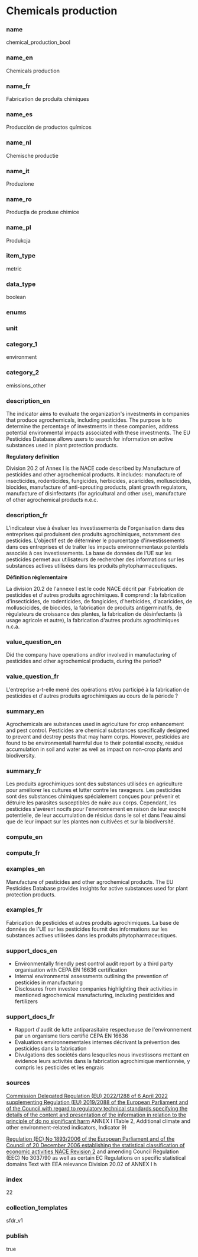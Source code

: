 # Chemicals production

### name

chemical_production_bool

### name_en

Chemicals production

### name_fr

Fabrication de produits chimiques

### name_es

Producción de productos químicos

### name_nl

Chemische productie

### name_it

Produzione

### name_ro

Producția de produse chimice

### name_pl

Produkcja

### item_type

metric

### data_type

boolean

### enums



### unit



### category_1

environment

### category_2

emissions_other

### description_en

The indicator aims to evaluate the organization's investments in companies that
produce agrochemicals, including pesticides. The purpose is to determine the
percentage of investments in these companies, address potential environmental
impacts associated with these investments. The EU Pesticides Database allows
users to search for information on active substances used in plant protection
products.

**Regulatory definition**

Division 20.2 of Annex I is the NACE code described by:Manufacture of pesticides
and other agrochemical products. It includes: manufacture of insecticides,
rodenticides, fungicides, herbicides, acaricides, molluscicides,
biocides, manufacture of anti-sprouting products, plant growth regulators,
manufacture of disinfectants (for agricultural and other use), manufacture
of other agrochemical products n.e.c.

### description_fr

L'indicateur vise à évaluer les investissements de l'organisation dans des
entreprises qui produisent des produits agrochimiques, notamment des pesticides.
L'objectif est de déterminer le pourcentage d'investissements dans ces
entreprises et de traiter les impacts environnementaux potentiels associés
à ces investissements. La base de données de l'UE sur les pesticides
permet aux utilisateurs de rechercher des informations sur les substances
actives utilisées dans les produits phytopharmaceutiques.

**Définition réglementaire**

La division 20.2 de l'annexe I est le code NACE décrit par :Fabrication de
pesticides et d'autres produits agrochimiques. Il comprend : la fabrication
d'insecticides, de rodenticides, de fongicides, d'herbicides, d'acaricides,
de molluscicides, de biocides, la fabrication de produits antigerminatifs,
de régulateurs de croissance des plantes, la fabrication de désinfectants
(à usage agricole et autre), la fabrication d'autres produits
agrochimiques n.c.a.

### value_question_en

Did the company have operations and/or involved in manufacturing of pesticides
and other agrochemical products, during the period?

### value_question_fr

L'entreprise a-t-elle mené des opérations et/ou participé à la fabrication de
pesticides et d'autres produits agrochimiques au cours de la période ?

### summary_en

Agrochemicals are substances used in agriculture for crop enhancement and pest
control. Pesticides are chemical substances specifically designed to prevent
and destroy pests that may harm corps. However, pesticides are found to be
environmentall harmful due to their potential exocity, residue accumulation
in soil and water as well as impact on non-crop plants and biodiversity. 

### summary_fr

Les produits agrochimiques sont des substances utilisées en agriculture pour
améliorer les cultures et lutter contre les ravageurs. Les pesticides sont des
substances chimiques spécialement conçues pour prévenir et détruire les parasites
susceptibles de nuire aux corps. Cependant, les pesticides s'avèrent nocifs
pour l'environnement en raison de leur exocité potentielle, de leur accumulation
de résidus dans le sol et dans l'eau ainsi que de leur impact sur les plantes
non cultivées et sur la biodiversité.

### compute_en



### compute_fr



### examples_en

Manufacture of pesticides and other agrochemical products. The EU Pesticides Database
provides insights for active substances used for plant protection products.

### examples_fr

Fabrication de pesticides et autres produits agrochimiques. La base de données de
l'UE sur les pesticides fournit des informations sur les substances actives utilisées
dans les produits phytopharmaceutiques.

### support_docs_en

- Environmentally friendly pest control audit report by a third party organisation
with CEPA EN 16636 certification
- Internal environmental assessments outlining the prevention of pesticides in manufacturing
- Disclosures from investee companies highlighting their activities in mentioned
agrochemical manufacturing, including pesticides and fertilizers

### support_docs_fr

- Rapport d'audit de lutte antiparasitaire respectueuse de l'environnement par un
organisme tiers certifié CEPA EN 16636
- Évaluations environnementales internes décrivant la prévention des pesticides dans
la fabrication
- Divulgations des sociétés dans lesquelles nous investissons mettant en évidence leurs
activités dans la fabrication agrochimique mentionnée, y compris les pesticides et les
engrais

### sources

[Commission Delegated Regulation (EU) 2022/1288 of 6 April 2022 supplementing Regulation (EU) 2019/2088 of the European Parliament and of the Council with regard to regulatory technical standards specifying the details of the content and presentation of the information in relation to the principle of do no significant harm](https://eur-lex.europa.eu/eli/reg_del/2022/1288/oj)
ANNEX I (Table 2, Additional climate and other environment-related indicators, Indicator 9) 

[Regulation (EC) No 1893/2006 of the European Parliament and of the Council of 20 December 2006 establishing the statistical classification of economic activities NACE Revision 2](https://eur-lex.europa.eu/legal-content/EN/ALL/?uri=celex%3A32006R1893
)
and amending Council Regulation (EEC) No 3037/90 as well as certain EC Regulations on specific statistical domains Text with EEA relevance Division 20.02 of ANNEX I h
            
### index

22

### collection_templates

sfdr_v1

### publish

true
